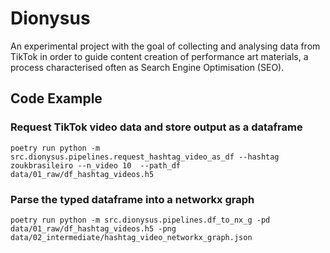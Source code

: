 # Dionysus
An experimental project with the goal of collecting and analysing data from TikTok in order to guide content creation of performance art materials, a process characterised often as Search Engine Optimisation (SEO).

## Code Example

### Request TikTok video data and store output as a dataframe

```console
poetry run python -m src.dionysus.pipelines.request_hashtag_video_as_df --hashtag zoukbrasileiro --n_video 10  --path_df data/01_raw/df_hashtag_videos.h5
```

### Parse the typed dataframe into a networkx graph

```console
poetry run python -m src.dionysus.pipelines.df_to_nx_g -pd data/01_raw/df_hashtag_videos.h5 -png data/02_intermediate/hashtag_video_networkx_graph.json
```
